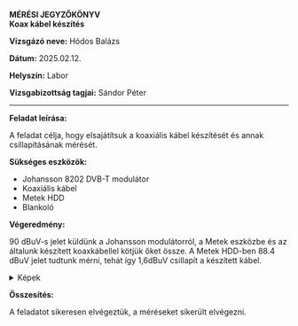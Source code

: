 
**MÉRÉSI JEGYZŐKÖNYV**  
**Koax kábel készítés**  

**Vizsgázó neve:** Hódos Balázs

**Dátum:** 2025.02.12.

**Helyszín:** Labor 

**Vizsgabizottság tagjai:** Sándor Péter  

---

**Feladat leírása:**

A feladat célja, hogy elsajátítsuk a koaxiális kábel készítését és annak csillapításának mérését.

**Sükséges eszközök:**

- Johansson 8202 DVB-T modulátor
- Koaxiális kábel
- Metek HDD
- Blankoló

**Végeredmény:**

90 dBuV-s jelet küldünk a Johansson modulátorról, a Metek eszközbe és az általunk készített koaxkábellel kötjük őket össze.
A Metek HDD-ben 88.4 dBuV jelet tudtunk mérni, tehát így 1,6dBuV csillapít a készített kábel.

<details>
    <summary>Képek</summary>
    
![its_snapshot_0002](https://github.com/user-attachments/assets/e104db6c-41d7-4db7-9894-afe1ad32680c)

![IMG_4049 (1)](https://github.com/user-attachments/assets/9e8406c2-c941-4ec9-a694-c6d1d50a54cc)

</details>

**Összesítés:**

A feladatot sikeresen elvégeztük, a méréseket sikerült elvégezni.
